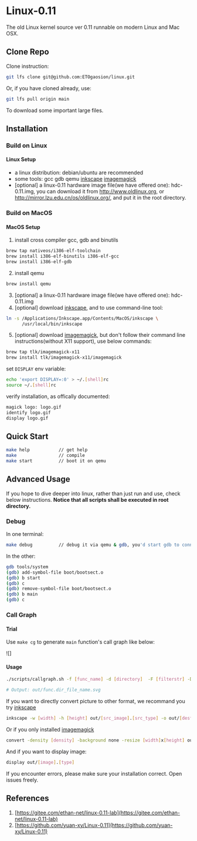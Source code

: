 Linux-0.11
==========

The old Linux kernel source ver 0.11 runnable on modern Linux and Mac OSX.

## Clone Repo

Clone instruction:

```sh
git lfs clone git@github.com:ETOgaosion/linux.git
```

Or, if you have cloned already, use:

```sh
git lfs pull origin main
```

To download some important large files.

## Installation

### Build on Linux

#### Linux Setup

- a linux distribution: debian/ubuntu are recommended
- some tools: gcc gdb qemu [inkscape](https://inkscape.org/release/) [imagemagick](https://imagemagick.org/script/download.php#linux)
- [optional] a linux-0.11 hardware image file(we have offered one): hdc-0.11.img, you can download it from http://www.oldlinux.org, or http://mirror.lzu.edu.cn/os/oldlinux.org/, and put it in the root directory.

### Build on MacOS

#### MacOS Setup

1. install cross compiler gcc, gdb and binutils

```sh
brew tap nativeos/i386-elf-toolchain
brew install i386-elf-binutils i386-elf-gcc
brew install i386-elf-gdb
```

2. install qemu

```sh
brew install qemu
```

3. [optional] a linux-0.11 hardware image file(we have offered one): hdc-0.11.img
4. [optional] download [inkscape](https://inkscape.org/release/), and to use command-line tool:

```sh
ln -s /Applications/Inkscape.app/Contents/MacOS/inkscape \
      /usr/local/bin/inkscape
```

5. [optional] download [imagemagick](https://imagemagick.org/script/download.php#macosx), but don't follow their command line instructions(without X11 support), use below commands:

```sh
brew tap tlk/imagemagick-x11
brew install tlk/imagemagick-x11/imagemagick
```

set `DISPLAY` env variable:

```sh
echo 'export DISPLAY=:0' > ~/.[shell]rc
source ~/.[shell]rc
```

verify installation, as offically documented:

```sh
magick logo: logo.gif
identify logo.gif
display logo.gif
```

## Quick Start

```sh
make help           // get help
make                // compile
make start          // boot it on qemu
```

## Advanced Usage

If you hope to dive deeper into linux, rather than just run and use, check below instructions. **Notice that all scripts shall be executed in root directory.**

### Debug

In one terminal:

```sh
make debug          // debug it via qemu & gdb, you'd start gdb to connect it.
```

In the other:

```sh
gdb tools/system
(gdb) add-symbol-file boot/bootsect.o
(gdb) b start
(gdb) c
(gdb) remove-symbol-file boot/bootsect.o
(gdb) b main
(gdb) c
```

### Call Graph

#### Trial

Use `make cg` to generate `main` function's call graph like below:

![]

#### Usage

```sh
./scripts/callgraph.sh -f [func_name] -d [directory]  -F [filterstr] -D [depth] -o [directory] -t [output_format_type]

# Output: out/func.dir_file_name.svg
```

If you want to directly convert picture to other format, we recommand you try [inkscape](https://inkscape.org/release/)

```sh
inkscape -w [width] -h [height] out/[src_image].[src_type] -o out/[dest_image].[dest_type]
```

Or if you only installed [imagemagick](https://imagemagick.org/script/download.php)

```sh
convert -density [density] -background none -resize [width]x[height] out/[src_image].[src_type] out/[dest_image].[dest_type]
```

And if you want to display image:

```sh
display out/[image].[type]
```

If you encounter errors, please make sure your installation correct. Open issues freely.

## References

1. [https://gitee.com/ethan-net/linux-0.11-lab](https://gitee.com/ethan-net/linux-0.11-lab)
2. [https://github.com/yuan-xy/Linux-0.11](https://github.com/yuan-xy/Linux-0.11)